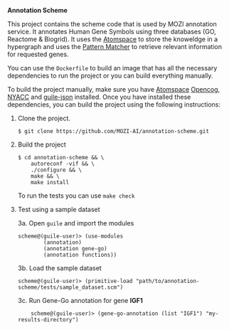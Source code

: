 **Annotation Scheme**

This project contains the scheme code that is used by MOZI annotation service. It annotates Human Gene Symbols using three databases (GO, Reactome & Biogrid). It uses the [Atomspace](https://github.com/opencog/atomspace) to store the knoweldge in a hypergraph and uses the [Pattern Matcher](https://wiki.opencog.org/w/The_Pattern_Matcher) to retrieve relevant information for requested genes.

You can use the `Dockerfile` to build an image that has all the necessary dependencies to run the project or you can build everything manually.

To build the project manually, make sure you have [Atomspace](https://github.com/opencog/atomspace)  [Opencog](https://github.com/opencog/opencog),  [NYACC](http://download.savannah.nongnu.org/releases/nyacc/nyacc-0.99.0.tar.gz) and [guile-json](https://github.com/Habush/annotation-scheme) installed. Once you have installed these dependencies, you can build the project using the following instructions:

1. Clone the project.

    ~~~~
    $ git clone https://github.com/MOZI-AI/annotation-scheme.git
    ~~~~

2. Build the project

    ~~~~
    $ cd annotation-scheme && \
        autoreconf -vif && \
        ./configure && \
        make && \
        make install
    ~~~~

    To run the tests you can use `make check`

3. Test using a sample dataset

    3a. Open `guile` and import the modules

    ```
    scheme@(guile-user)> (use-modules
            (annotation)
            (annotation gene-go)
            (annotation functions))

    ```
    3b. Load the sample dataset

    ```
    scheme@(guile-user)> (primitive-load "path/to/annotation-scheme/tests/sample_dataset.scm")

    ```

    3c. Run Gene-Go annotation for gene **IGF1**

    ```
        scheme@(guile-user)> (gene-go-annotation (list "IGF1") "my-results-directory")
    ```

